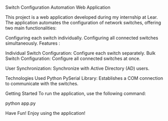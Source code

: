 Switch Configuration Automation Web Application 

This project is a web application developed during my internship at Lear. The application automates the configuration of network switches, offering two main functionalities:

Configuring each switch individually.
Configuring all connected switches simultaneously.
Features : 

Individual Switch Configuration: Configure each switch separately.
Bulk Switch Configuration: Configure all connected switches at once.

User Synchronization: Synchronize with Active Directory (AD) users.

Technologies Used
Python
PySerial Library: Establishes a COM connection to communicate with the switches.

Getting Started
To run the application, use the following command:

python app.py

Have Fun!
Enjoy using the application!
